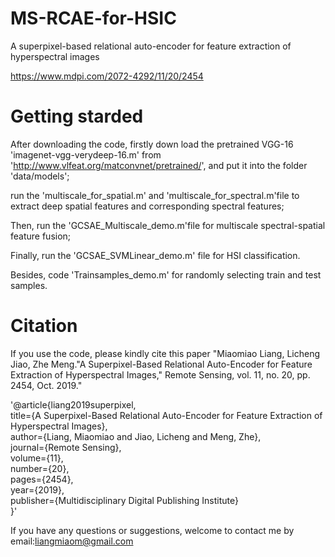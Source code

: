 # MS-RCAE-for-HSIC
A superpixel-based relational auto-encoder for feature extraction of hyperspectral images

https://www.mdpi.com/2072-4292/11/20/2454

# Getting starded

After downloading the code, firstly down load the pretrained VGG-16 'imagenet-vgg-verydeep-16.m' from 'http://www.vlfeat.org/matconvnet/pretrained/', and put it into the folder 'data/models';

run the 'multiscale_for_spatial.m' and 'multiscale_for_spectral.m'file to extract deep spatial features and corresponding spectral features;  

Then, run the 'GCSAE_Multiscale_demo.m'file for multiscale spectral-spatial feature fusion;

Finally, run the 'GCSAE_SVMLinear_demo.m' file for HSI classification.

Besides, code 'Trainsamples_demo.m' for randomly selecting train and test samples.

# Citation

If you use the code, please kindly cite this paper "Miaomiao Liang, Licheng Jiao, Zhe Meng."A Superpixel-Based Relational Auto-Encoder for Feature Extraction of Hyperspectral Images," Remote Sensing, vol. 11, no. 20, pp. 2454, Oct. 2019."

'@article{liang2019superpixel,  
  title={A Superpixel-Based Relational Auto-Encoder for Feature Extraction of Hyperspectral Images},  
  author={Liang, Miaomiao and Jiao, Licheng and Meng, Zhe},  
  journal={Remote Sensing},  
  volume={11},  
  number={20},  
  pages={2454},  
  year={2019},  
  publisher={Multidisciplinary Digital Publishing Institute}  
}'

If you have any questions or suggestions, welcome to contact me by email:liangmiaom@gmail.com
